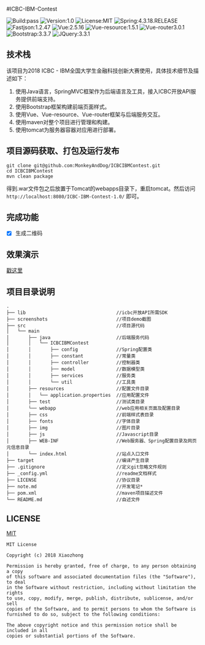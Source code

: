 #ICBC-IBM-Contest

![Build:pass](https://img.shields.io/badge/build-pass-green.svg)
![Version:1.0](https://img.shields.io/badge/Version-1.0-brightgreen.svg)
![License:MIT](https://img.shields.io/badge/LICENSE-MIT-blue.svg)
![Spring:4.3.18.RELEASE](https://img.shields.io/badge/Spring-4.3.18.RELEASE-brightgreen.svg)
![Fastjson:1.2.47](https://img.shields.io/badge/fastjson-1.2.47-brightgreen.svg)
![Vue:2.5.16](https://img.shields.io/badge/Vue-2.5.16-brightgreen.svg)
![Vue-resource:1.5.1](https://img.shields.io/badge/Vue--resource-1.5.1-brightgreen.svg)
![Vue-router3.0.1](https://img.shields.io/badge/Vue--router-3.0.1-brightgreen.svg)
![Bootstrap:3.3.7](https://img.shields.io/badge/Bootstrap-3.3.7-brightgreen.svg)
![JQuery:3.3.1](https://img.shields.io/badge/JQuery-3.3.1-brightgreen.svg)

## 技术栈
该项目为2018 ICBC - IBM全国大学生金融科技创新大赛使用，具体技术细节及描述如下：
1. 使用Java语言，SpringMVC框架作为后端语言及工具，接入ICBC开放API服务提供前端支持。
2. 使用Bootstrap框架构建前端页面样式。
3. 使用Vue、Vue-resource、Vue-router框架与后端服务交互。
4. 使用maven对整个项目进行管理和构建。
5. 使用tomcat为服务器容器对应用进行部署。

## 项目源码获取、打包及运行发布
```
git clone git@github.com:MonkeyAndDog/ICBCIBMContest.git
cd ICBCIBMContest
mvn clean package
```
得到.war文件包之后放置于Tomcat的webapps目录下，重启tomcat。然后访问 `http://localhost:8080/ICBC-IBM-Contest-1.0/`
即可。

## 完成功能
- [x] 生成二维码

## 效果演示
[戳这里](http://118.31.62.78:8080/icbc/)

## 项目目录说明
```text
.
├── lib                                 //icbc开放API所需SDK
├── screenshots                         //项目demo截图
├── src                                 //项目源代码
│   └── main
│       ├── java                        //后端服务代码
│       │   └── ICBCIBMContest  
│       │       ├── config              //Spring配置类
│       │       ├── constant            //常量类
│       │       ├── controller          //控制器类
│       │       ├── model               //数据模型类
│       │       ├── services            //服务类
│       │       └── util                //工具类
│       ├── resources                   //配置文件目录
│       │   └── application.properties  //应用配置文件
│       ├── test                        //测试类目录
│       └── webapp                      //web应用相关页面及配置目录
│       ├── css                         //前端样式表目录
│       ├── fonts                       //字体目录
│       ├── img                         //图片目录
│       ├── js                          //Javascript目录
│       ├── WEB-INF                     //Web服务器、Spring配置目录及网页元信息目录
│       └── index.html                  //站点入口文件
├── target                              //编译产生目录
├── .gitignore                          //定义git忽略文件规则
├── _config.yml                         //readme文档样式
├── LICENSE                             //协议目录
├── note.md                             //开发笔记*
├── pom.xml                             //maven项目描述文件
└── README.md                           //自述文件

```

## LICENSE
[MIT](https://github.com/MonkeyAndDog/ICBCIBMContest/blob/master/LICENSE)
```text
MIT License

Copyright (c) 2018 Xiaozhong

Permission is hereby granted, free of charge, to any person obtaining a copy
of this software and associated documentation files (the "Software"), to deal
in the Software without restriction, including without limitation the rights
to use, copy, modify, merge, publish, distribute, sublicense, and/or sell
copies of the Software, and to permit persons to whom the Software is
furnished to do so, subject to the following conditions:

The above copyright notice and this permission notice shall be included in all
copies or substantial portions of the Software.
```
